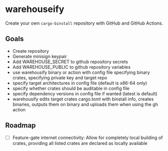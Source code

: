 # warehouseify

Create your own `cargo-binstall` repository with GitHub and GitHub Actions.

## Goals

- Create repository
- Generate minisign keypair
- Add WAREHOUSE_SECRET to github repository secrets
- Add WAREHOUSE_PUBLIC to github repository variables
- use warehousify binary or action with config file specifying binary crates, specifying private key and target repo
- specify target architectures in config file (default is x86-64 only)
- specify whether crates should be auditable in config file
- specify dependency versions in config file if wanted (latest is default)
- warehousify edits target crates cargo.toml with binstall info, creates binaries, outputs them on binary and uploads them when using the gh action

## Roadmap

- [ ] Feature-gate internet connectivity: Allow for completely local building of crates, providing all listed crates are declared as locally available
